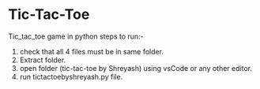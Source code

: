 # Tic-Tac-Toe
Tic_tac_toe game in python
steps to run:-
  1. check that all 4 files must be in same folder.
  2. Extract folder.
  2. open folder (tic-tac-toe by Shreyash) using vsCode or any other editor.
  3. run tictactoebyshreyash.py file.
